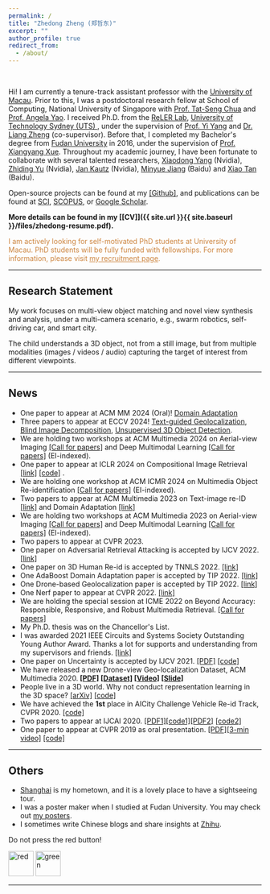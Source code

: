 ```yaml
---
permalink: /
title: "Zhedong Zheng (郑哲东)"
excerpt: ""
author_profile: true
redirect_from: 
  - /about/
---
```


<meta name="description"
  content="Zhedong Zheng is a distinguished postdoctoral research fellow at the National University of Singapore, specializing in person re-identification (reID). He obtained his Ph.D. from UTS's ReLER Lab, mentored by Prof. Yi Yang and Dr. Liang Zheng. With a strong foundation from Fudan University, he has collaborated with leading experts at Nvidia and Baidu. His focus on reID underscores his dedication to advancing this vital field.">  
<meta name="keywords" content="Zhedong Zheng, Person Re-ID, Object Re-ID, Person Retrieval, Person Search" />
		   
Hi! I am currently a tenure-track assistant professor with the [University of Macau](https://www.fst.um.edu.mo/people/zhedongzheng/). Prior to this, I was a postdoctoral research fellow at School of Computing, National University of Singapore with <a href="https://www.chuatatseng.com">Prof. Tat-Seng Chua</a> and <a href="https://www.comp.nus.edu.sg/~ayao/">Prof. Angela Yao</a>. I received Ph.D. from the <a href="https://reler.net/">ReLER Lab</a>, <a href="https://www.uts.edu.au/">University of Technology Sydney (UTS) </a>, under the supervision of <a href="https://scholar.google.com/citations?user=RMSuNFwAAAAJ">Prof. Yi Yang</a> and <a href="https://zheng-lab.cecs.anu.edu.au/">Dr. Liang Zheng</a> (co-supervisor). 
Before that, I completed my Bachelor's degree from <a href="https://www.fudan.edu.cn">Fudan University</a> in 2016, under the supervision of <a href="https://scholar.google.com.au/citations?user=DTbhX6oAAAAJ&hl=en">Prof. Xiangyang Xue</a>. 
Throughout my academic journey, I have been fortunate to collaborate with several talented researchers, <a href='https://xiaodongyang.org/'>Xiaodong Yang</a> (Nvidia), <a href='https://chrisding.github.io/'>Zhiding Yu</a> (Nvidia), <a href='https://jankautz.com/'>Jan Kautz</a> (Nvidia), <a href='https://github.com/miraclebiu'>Minyue Jiang</a> (Baidu) and <a href='https://scholar.google.com/citations?user=R1rVRUkAAAAJ'>Xiao Tan</a> (Baidu). 

Open-source projects can be found at my <a href='https://github.com/layumi'>[Github]</a>, and publications can be found at  [SCI](https://www.webofscience.com/wos/author/record/434956), [SCOPUS](https://www.scopus.com/authid/detail.uri?authorId=57200174037), or [Google Scholar](https://scholar.google.com/citations?hl=en&user=XT17oUEAAAAJ).

<strong>More details can be found in my [[CV]]({{ site.url }}{{ site.baseurl }}/files/zhedong-resume.pdf). </strong>

<p style="color: #CD853F;">I am actively looking for self-motivated PhD students at University of Macau. PhD students will be fully funded with fellowships. For more information, please visit <a href="https://www.zdzheng.xyz/recruitment/" style="color: #CD853F;">my recruitment page</a>.</p>
<!---
<ul>
<li> <mark>If you are a NUS Undergraduate / Master student who is interested in doing research/project with me, please contact me via email with your CV. My current email address is zdzheng AT nus.edu.sg . We will have at least two mentors to guide you and provide gpu resource supports.</mark></li> 
</ul>
-->	
<hr>


<i class="fa-regular fa-compass fa-shake"></i>
<h2>Research Statement</h2>

My work focuses on multi-view object matching and novel view synthesis and analysis, under a multi-camera scenario, e.g., swarm robotics, self-driving car, and smart city.

The child understands a 3D object, not from a still image, but from multiple modalities (images / videos / audio) capturing the target of interest from different viewpoints.

<!---
Big data is the primary part of training data-driven models. There remain three scientific questions. 

- Data Generation:  How to obtain more data? Due to the annotation costs and privacy concerns,  we usually could not access the large-scale data easily.  

- Prior Knowledge:  Does more data mean a better model? Deep learning also demands a deep understanding of data (robustness and explainability).

- Efficiency:  How to train on million-scale data? What data matters most? Efficient training and inference is needed.  

AI is not when a computer can write poetry. AI is when a computer want to write poetry. 
-->
<hr>


<i class="fa-solid fa-mug-hot fa-bounce"></i>
<h2>News</h2>
<ul>
<li> One paper to appear at ACM MM 2024 (Oral)! <a href="https://www.zdzheng.xyz/publication/Transfer2024">Domain Adaptation</a> </li>
<li> Three papers to appear at ECCV 2024! <a href="https://www.zdzheng.xyz/publication/Towards-2024">Text-guided Geolocalization</a>, <a href="https://www.zdzheng.xyz/publication/Depth-aw2024">Blind Image Decomposition</a>, <a href="https://www.zdzheng.xyz/publication/Approach2024">Unsupervised 3D Object Detection</a>.</li> 
<li> We are holding two workshops at ACM Multimedia 2024 on Aerial-view Imaging <a href="https://www.zdzheng.xyz/ACMMM2024Workshop-UAV/">[Call for papers]</a> and Deep Multimodal Learning <a href="https://videorelation.nextcenter.org/MMGR24/">[Call for papers]</a> (EI-indexed).   </li>
<li> One paper to appear at ICLR 2024 on Compositional Image Retrieval <a href="https://www.zdzheng.xyz/publication/Composed2024">[link]</a> <a href="https://github.com/Monoxide-Chen/uncertainty_retrieval">[code]</a> . </li> 
<li> We are holding one workshop at ACM ICMR 2024 on Multimedia Object Re-identification <a href="https://www.zdzheng.xyz/MORE2024/">[Call for papers]</a> (EI-indexed).  </li>
<li> Two papers to appear at ACM Multimedia 2023 on Text-image re-ID <a href="https://www.zdzheng.xyz/publication/Towards-2023">[link]</a> and Domain Adaptation <a href="https://www.zdzheng.xyz/publication/PiPa-Pix2023">[link]</a></li>
<li> We are holding two workshops at ACM Multimedia 2023 on Aerial-view Imaging <a href="https://zdzheng.xyz/ACMMM2023Workshop/">[Call for papers]</a> and Deep Multimodal Learning <a href="https://videorelation.nextcenter.org/MMIR23/">[Call for papers]</a> (EI-indexed).   </li>
<li> Two papers to appear at CVPR 2023. </li>
<li> One paper on Adversarial Retrieval Attacking is accepted by IJCV 2022. <a href="https://zdzheng.xyz/publication/U-turn-C2022">[link]</a></li> 
<li> One paper on 3D Human Re-id is accepted by TNNLS 2022. <a href="https://zdzheng.xyz/publication/Paramete2022">[link]</a></li> 
<li> One AdaBoost Domain Adaptation paper is accepted by TIP 2022. <a href="https://zdzheng.xyz/publication/Adaptive2022">[link]</a></li> 
<li> One Drone-based Geolocalization paper is accepted by TIP 2022. <a href="https://zdzheng.xyz/publication/Joint-Re2022">[link]</a></li> 
<li> One Nerf paper to appear at CVPR 2022. <a href="https://zdzheng.xyz/publication/Multi-Vi2022">[link]</a></li> 
<li> We are holding the special session at ICME 2022 on Beyond Accuracy: Responsible, Responsive, and Robust Multimedia Retrieval. <a href="https://zdzheng.xyz/ICME2022SS/">[Call for papers]</a>  </li>
<li> My Ph.D. thesis was on the Chancellor's List. </li>
<li> I was awarded 2021 IEEE Circuits and Systems Society Outstanding Young Author Award. Thanks a lot for  supports and understanding from my supervisors and friends. <a href="https://ieee-cas.org/award/outstanding-paper-awards/outstanding-young-author-award#recipients">[link]</a> </li>
<li> One paper on Uncertainty is accepted by IJCV 2021. 
	<a href="https://zdzheng.xyz/publication/Recti2021">[PDF]</a> <a href="https://github.com/layumi/Seg_Uncertainty">[code]</a> </li>
<li> We have released a new Drone-view Geo-localization Dataset, ACM Multimedia 2020.<strong> 
	<a href="https://zdzheng.xyz/publication/Unive2020">[PDF]</a>
	<a href="https://github.com/layumi/University1652-Baseline">[Dataset]</a> <a href="https://www.youtube.com/embed/dzxXPp8tVn4?vq=hd1080">[Video]</a> <a href="https://zdzheng.xyz/files/ACM-MM-Talk.pdf">[Slide]</a></strong> </li>
<li> People live in a 3D world. Why not conduct representation learning in the 3D space? <a href="https://arxiv.org/abs/2006.04569">[arXiv]</a> <a href="https://github.com/layumi/person-reid-3d">[code]</a></li>
<li> We have achieved the <strong>1st</strong> place in AICity Challenge Vehicle Re-id Track, CVPR 2020. <a href="https://github.com/layumi/AICIty-reID-2020">[code] </a></li>
<li> Two papers to appear at IJCAI 2020. <a href="https://zdzheng.xyz/publication/Unsup2020">[PDF1]</a><a href="https://github.com/layumi/Seg_Uncertainty">[code1]</a><a href="https://zdzheng.xyz/publication/Real-2020">[PDF2]</a>
	<a href="https://github.com/huangzhikun1995/IPM-Net">[code2]</a></li>
<li> One paper to appear at CVPR 2019 as oral presentation. <a href="https://zdzheng.xyz/publication/Joint2019">[PDF]</a><a href="https://www.youtube.com/watch?v=ubCrEAIpQs4">[3-min video]</a> <a href="https://github.com/NVlabs/DG-Net">[code]</a></li>
</ul>
<!---	
<li> One paper to appear at ECCV 2018. <a href="https://arxiv.org/abd/1807.08260">[arXiv]</a> <a href="https://github.com/RoyalVane/MMAN">[code]</a> </li>
<li> One paper to appear at CVPR 2018. <a href="https://arxiv.org/abs/1711.10295">[arXiv]</a> <a href="https://github.com/zhunzhong07/CamStyle">[code]</a> </li>
<li> One paper to appear at ICCV 2017 as spotlight presentation. <a href="https://arxiv.org/abs/1701.07717">[arXiv]</a> <a href="https://github.com/layumi/Person-reID_GAN"> [code]</a> </li>
-->

<hr>

<i class="fa-regular fa-palette"></i>
<h2>Others</h2>
<ul>
<li>  <a href="https://www.youtube.com/watch?v=kI3Oc-sxSoA">Shanghai</a> is my hometown, and it is a lovely place to have a sightseeing tour. </li>
<li>  I was a poster maker when I studied at Fudan University. You may check out <a href="https://www.zdzheng.xyz/poster_page">my posters</a>.</li>
<li>  I sometimes write Chinese blogs and share insights at <a href="https://www.zhihu.com/people/zhengzhedong">Zhihu</a>.</li>
</ul>
Do not press the red button!

<a href="https://zdzheng.xyz/redbutton.html"> <img src="https://zdzheng.xyz/images/red.jpeg" alt="red" width="50" height="50"></a>
<a href="https://zdzheng.xyz/greenbutton.html"> <img src="https://zdzheng.xyz/images/green.jpeg" alt="green" width="50" height="50"> </a>

<hr>

<div style='width:300px;height:150px;margin:0 auto'>
<link rel="preconnect" href="//cdn.clustrmaps.com">
<link rel="dns-prefetch" href="//cdn.clustrmaps.com">
<script type='text/javascript' id='clustrmaps' src='//cdn.clustrmaps.com/map_v2.js?d=mhnrYabZI2bz_eHk1W_A8VvNxtAjYBrWfIfxbLnTRPQ&cmo=faa659&cl=ffffff&w=a' async></script>
</div>

<div>
<script type="application/ld+json">
		    { "@context": "https://schema.org", 
		     "@type": "Person",
			 "name": "Zhedong Zheng",
			 "gender": "Male",
			 "Description": "Computer Vision Researcher",
			 "jobTitle": "Assistant Professor at the University of Macau",
			 "alumniOf": [
			 	{
			 	 "@type": "EducationalOrganization",
			 	 "name": "University of Technology Sydney"
			 	},
			 	{
			 	 "@type": "EducationalOrganization",
			 	 "name": "Fudan University"
			 	}
			 ],
			 "url": "https://zdzheng.xyz",
			 "image": "https://zdzheng.xyz/images/profile.webp",
			 "sameAs": [
			 	"https://www.researchgate.net/profile/Zhedong-Zheng-2",
				"https://www.facebook.com/zhedongzheng12",
				"https://www.linkedin.com/in/zhedongzheng",
				"https://github.com/layumi",
				"https://scholar.google.com/citations?user=XT17oUEAAAAJ",
				"http://orcid.org/0000-0002-2434-9050",
				"https://www.zhihu.com/people/zhengzhedong"
			 	]
	        }
</script>
</div>




  


